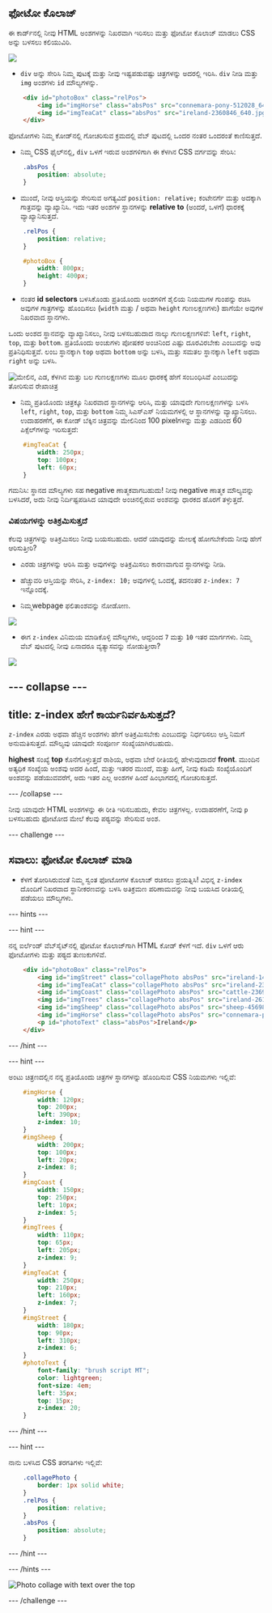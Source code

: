 ## ಫೋಟೋ ಕೊಲಾಜ್

ಈ ಕಾರ್ಡ್‌ನಲ್ಲಿ ನೀವು HTML ಅಂಶಗಳನ್ನು ನಿಖರವಾಗಿ ಇರಿಸಲು ಮತ್ತು ಫೋಟೋ ಕೊಲಾಜ್ ಮಾಡಲು CSS ಅನ್ನು ಬಳಸಲು ಕಲಿಯುವಿರಿ.

![](images/photoCollageWithText_wide.png)

+ `div` ಅನ್ನು ಸೇರಿಸಿ ನಿಮ್ಮ ಪುಟಕ್ಕೆ ಮತ್ತು ನೀವು ಇಷ್ಟಪಡುವಷ್ಟು ಚಿತ್ರಗಳನ್ನು ಅದರಲ್ಲಿ ಇರಿಸಿ. `div` ನೀಡಿ ಮತ್ತು `img` ಅಂಶಗಳು `id` ಮೌಲ್ಯಗಳನ್ನು.

```html
    <div id="photoBox" class="relPos">
        <img id="imgHorse" class="absPos" src="connemara-pony-512028_640.jpg" alt="Connemara pony" />
        <img id="imgTeaCat" class="absPos" src="ireland-2360846_640.jpg" alt="Even cats drink tea in Ireland!" />
    </div>
```

ಫೋಟೋಗಳು ನಿಮ್ಮ ಕೋಡ್‌ನಲ್ಲಿ ಗೋಚರಿಸುವ ಕ್ರಮದಲ್ಲಿ ವೆಬ್ ಪುಟದಲ್ಲಿ ಒಂದರ ನಂತರ ಒಂದರಂತೆ ಕಾಣಿಸುತ್ತದೆ.

+ ನಿಮ್ಮ CSS ಫೈಲ್‌ನಲ್ಲಿ, `div` ಒಳಗೆ ಇರುವ ಅಂಶಗಳಿಗಾಗಿ ಈ ಕೆಳಗಿನ CSS ವರ್ಗವನ್ನು ಸೇರಿಸಿ: 

```css
    .absPos {
        position: absolute;
    }
```

+ ಮುಂದೆ, ನೀವು ಆಸ್ತಿಯನ್ನು ಸೇರಿಸುವ ಅಗತ್ಯವಿದೆ `position: relative;` ಕಂಟೇನರ್ಗೆ ಮತ್ತು ಅದಕ್ಕಾಗಿ ಗಾತ್ರವನ್ನು ವ್ಯಾಖ್ಯಾನಿಸಿ. ಇದು ಇತರ ಅಂಶಗಳ ಸ್ಥಾನಗಳನ್ನು **relative to** (ಅಂದರೆ, ಒಳಗೆ) ಧಾರಕಕ್ಕೆ ವ್ಯಾಖ್ಯಾನಿಸುತ್ತದೆ.

```css
    .relPos {
        position: relative;
    }

    #photoBox {
        width: 800px;
        height: 400px;
    }
```

+ ನಂತರ **id selectors** ಬಳಸಿಕೊಂಡು ಪ್ರತಿಯೊಂದು ಅಂಶಗಳಿಗೆ ಶೈಲಿಯ ನಿಯಮಗಳ ಗುಂಪನ್ನು ರಚಿಸಿ ಅವುಗಳ ಗಾತ್ರಗಳನ್ನು ಹೊಂದಿಸಲು (`width` ಮತ್ತು / ಅಥವಾ `height` ಗುಣಲಕ್ಷಣಗಳು) ಹಾಗೆಯೇ ಅವುಗಳ ನಿಖರವಾದ ಸ್ಥಾನಗಳು.

ಒಂದು ಅಂಶದ ಸ್ಥಾನವನ್ನು ವ್ಯಾಖ್ಯಾನಿಸಲು, ನೀವು ಬಳಸಬಹುದಾದ ನಾಲ್ಕು ಗುಣಲಕ್ಷಣಗಳಿವೆ: `left`, `right`, ` top`, ಮತ್ತು `bottom`. ಪ್ರತಿಯೊಂದು ಅಂಚುಗಳು ಪೋಷಕರ ಅಂಚಿನಿಂದ ಎಷ್ಟು ದೂರವಿರಬೇಕು ಎಂಬುದನ್ನು ಅವು ಪ್ರತಿನಿಧಿಸುತ್ತವೆ. ಲಂಬ ಸ್ಥಾನಕ್ಕಾಗಿ `top` ಅಥವಾ `bottom` ಅನ್ನು ಬಳಸಿ, ಮತ್ತು ಸಮತಲ ಸ್ಥಾನಕ್ಕಾಗಿ `left` ಅಥವಾ `right` ಅನ್ನು ಬಳಸಿ.

![ಮೇಲಿನ, ಎಡ, ಕೆಳಗಿನ ಮತ್ತು ಬಲ ಗುಣಲಕ್ಷಣಗಳು ಮೂಲ ಧಾರಕಕ್ಕೆ ಹೇಗೆ ಸಂಬಂಧಿಸಿವೆ ಎಂಬುದನ್ನು ತೋರಿಸುವ ರೇಖಾಚಿತ್ರ](images/cssPositionProperties.png)

+ ನಿಮ್ಮ ಪ್ರತಿಯೊಂದು ಚಿತ್ರಕ್ಕೂ ನಿಖರವಾದ ಸ್ಥಾನಗಳನ್ನು ಆರಿಸಿ, ಮತ್ತು ಯಾವುದೇ ಗುಣಲಕ್ಷಣಗಳನ್ನು ಬಳಸಿ `left`, `right`, `top`, ಮತ್ತು `bottom` ನಿಮ್ಮ ಸಿಎಸ್ಎಸ್ ನಿಯಮಗಳಲ್ಲಿ ಆ ಸ್ಥಾನಗಳನ್ನು ವ್ಯಾಖ್ಯಾನಿಸಲು. ಉದಾಹರಣೆಗೆ, ಈ ಕೋಡ್ ಬೆಕ್ಕಿನ ಚಿತ್ರವನ್ನು ಮೇಲಿನಿಂದ 100 pixel‌ಗಳನ್ನು ಮತ್ತು ಎಡದಿಂದ 60 ಪಿಕ್ಸೆಲ್‌ಗಳನ್ನು ಇರಿಸುತ್ತದೆ:

```css
    #imgTeaCat {
        width: 250px;
        top: 100px;
        left: 60px;
    }
```

ಗಮನಿಸಿ: ಸ್ಥಾನದ ಮೌಲ್ಯಗಳು ಸಹ negative ಣಾತ್ಮಕವಾಗಬಹುದು! ನೀವು negative ಣಾತ್ಮಕ ಮೌಲ್ಯವನ್ನು ಬಳಸಿದರೆ, ಅದು ನೀವು ನಿರ್ದಿಷ್ಟಪಡಿಸಿದ ಯಾವುದೇ ಅಂಚಿನಲ್ಲಿರುವ ಅಂಶವನ್ನು ಧಾರಕದ ಹೊರಗೆ ತಳ್ಳುತ್ತದೆ.

### ವಿಷಯಗಳನ್ನು ಅತಿಕ್ರಮಿಸುತ್ತದೆ

ಕೆಲವು ಚಿತ್ರಗಳನ್ನು ಅತಿಕ್ರಮಿಸಲು ನೀವು ಬಯಸಬಹುದು. ಆದರೆ ಯಾವುದನ್ನು ಮೇಲಕ್ಕೆ ಹೋಗಬೇಕೆಂದು ನೀವು ಹೇಗೆ ಆರಿಸುತ್ತೀರಿ?

+ ಎರಡು ಚಿತ್ರಗಳನ್ನು ಆರಿಸಿ ಮತ್ತು ಅವುಗಳನ್ನು ಅತಿಕ್ರಮಿಸಲು ಕಾರಣವಾಗುವ ಸ್ಥಾನಗಳನ್ನು ನೀಡಿ.

+ ಹೆಚ್ಚುವರಿ ಆಸ್ತಿಯನ್ನು ಸೇರಿಸಿ, `z-index: 10;` ಅವುಗಳಲ್ಲಿ ಒಂದಕ್ಕೆ, ತದನಂತರ `z-index: 7` ಇನ್ನೊಂದಕ್ಕೆ.

+ ನಿಮ್ಮwebpage ಫಲಿತಾಂಶವನ್ನು ನೋಡೋಣ.

![](images/horse10Cat7.png)

+ ಈಗ `z-index` ವಿನಿಮಯ ಮಾಡಿಕೊಳ್ಳಿ ಮೌಲ್ಯಗಳು, ಆದ್ದರಿಂದ `7` ಮತ್ತು `10` ಇತರ ಮಾರ್ಗಗಳು. ನಿಮ್ಮ ವೆಬ್ ಪುಟದಲ್ಲಿ ನೀವು ಏನಾದರೂ ವ್ಯತ್ಯಾಸವನ್ನು ನೋಡುತ್ತೀರಾ?

![](images/horse7Cat10.png)

--- collapse ---
---
title: z-index ಹೇಗೆ ಕಾರ್ಯನಿರ್ವಹಿಸುತ್ತದೆ?
---

`z-index` ಎರಡು ಅಥವಾ ಹೆಚ್ಚಿನ ಅಂಶಗಳು ಹೇಗೆ ಅತಿಕ್ರಮಿಸಬೇಕು ಎಂಬುದನ್ನು ನಿರ್ಧರಿಸಲು ಆಸ್ತಿ ನಿಮಗೆ ಅನುಮತಿಸುತ್ತದೆ. ಮೌಲ್ಯವು ಯಾವುದೇ ಸಂಪೂರ್ಣ ಸಂಖ್ಯೆಯಾಗಿರಬಹುದು.

**highest** ಸಂಖ್ಯೆ **top** ಕೊನೆಗೊಳ್ಳುತ್ತದೆ ರಾಶಿಯ, ಅಥವಾ ಬೇರೆ ರೀತಿಯಲ್ಲಿ ಹೇಳುವುದಾದರೆ **front**. ಮುಂದಿನ ಅತ್ಯಧಿಕ ಸಂಖ್ಯೆಯ ಅಂಶವು ಅದರ ಹಿಂದೆ, ಮತ್ತು ಇತರರ ಮುಂದೆ, ಮತ್ತು ಹೀಗೆ, ನೀವು ಕಡಿಮೆ ಸಂಖ್ಯೆಯೊಂದಿಗೆ ಅಂಶವನ್ನು ಪಡೆಯುವವರೆಗೆ, ಅದು ಇತರ ಎಲ್ಲ ಅಂಶಗಳ ಹಿಂದೆ ಹಿಂಭಾಗದಲ್ಲಿ ಗೋಚರಿಸುತ್ತದೆ.

--- /collapse ---

ನೀವು ಯಾವುದೇ HTML ಅಂಶಗಳನ್ನು ಈ ರೀತಿ ಇರಿಸಬಹುದು, ಕೇವಲ ಚಿತ್ರಗಳಲ್ಲ. ಉದಾಹರಣೆಗೆ, ನೀವು `p` ಬಳಸಬಹುದು ಫೋಟೋದ ಮೇಲೆ ಕೆಲವು ಪಠ್ಯವನ್ನು ಸೇರಿಸುವ ಅಂಶ.

--- challenge ---

## ಸವಾಲು: ಫೋಟೋ ಕೊಲಾಜ್ ಮಾಡಿ

+ ಕೆಳಗೆ ತೋರಿಸಿರುವಂತೆ ನಿಮ್ಮ ಸ್ವಂತ ಫೋಟೋಗಳ ಕೊಲಾಜ್ ರಚಿಸಲು ಪ್ರಯತ್ನಿಸಿ! ವಿಭಿನ್ನ `z-index` ದೊಂದಿಗೆ ನಿಖರವಾದ ಸ್ಥಾನೀಕರಣವನ್ನು ಬಳಸಿ ಅತಿಕ್ರಮಣ ಪರಿಣಾಮವನ್ನು ನೀವು ಬಯಸಿದ ರೀತಿಯಲ್ಲಿ ಪಡೆಯಲು ಮೌಲ್ಯಗಳು.

--- hints ---


--- hint ---

ನನ್ನ ಐರ್ಲೆಂಡ್ ವೆಬ್‌ಸೈಟ್‌ನಲ್ಲಿ ಫೋಟೋ ಕೊಲಾಜ್‌ಗಾಗಿ HTML ಕೋಡ್ ಕೆಳಗೆ ಇದೆ. `div` ಒಳಗೆ ಆರು ಫೋಟೋಗಳು ಮತ್ತು ಪಠ್ಯದ ತುಣುಕುಗಳಿವೆ.

```html
    <div id="photoBox" class="relPos">
        <img id="imgStreet" class="collagePhoto absPos" src="ireland-1474045_640.jpg" alt="Irish town" />
        <img id="imgTeaCat" class="collagePhoto absPos" src="ireland-2360846_640.jpg" alt="Even cats drink tea in Ireland!" />
        <img id="imgCoast" class="collagePhoto absPos" src="cattle-2369463_640.jpg" alt="Cows at the coast" />
        <img id="imgTrees" class="collagePhoto absPos" src="ireland-2614852_640.jpg" alt="Tree tunnel" />
        <img id="imgSheep" class="collagePhoto absPos" src="sheep-456989_640.jpg" alt="Sheep on the road" />
        <img id="imgHorse" class="collagePhoto absPos" src="connemara-pony-512028_640.jpg" alt="Connemara pony" />
        <p id="photoText" class="absPos">Ireland</p>
    </div>
```

--- /hint ---

--- hint ---

ಅಂಟು ಚಿತ್ರಣದಲ್ಲಿನ ನನ್ನ ಪ್ರತಿಯೊಂದು ಚಿತ್ರಗಳ ಸ್ಥಾನಗಳನ್ನು ಹೊಂದಿಸುವ CSS ನಿಯಮಗಳು ಇಲ್ಲಿವೆ:

```css
    #imgHorse {
        width: 120px;
        top: 200px;
        left: 390px;
        z-index: 10;
    }
    #imgSheep {
        width: 200px;
        top: 100px;
        left: 20px;
        z-index: 8;
    }
    #imgCoast {
        width: 150px;
        top: 250px;
        left: 10px;
        z-index: 5;
    }
    #imgTrees {
        width: 110px;
        top: 65px;
        left: 205px;
        z-index: 9;
    }
    #imgTeaCat {
        width: 250px;
        top: 210px;
        left: 160px;
        z-index: 7;
    }
    #imgStreet {
        width: 180px;
        top: 90px;
        left: 310px;
        z-index: 6;
    }
    #photoText {
        font-family: "brush script MT";
        color: lightgreen;
        font-size: 4em;
        left: 35px;
        top: 15px;
        z-index: 20;
    }
```

--- /hint ---

--- hint ---

ನಾನು ಬಳಸಿದ CSS ತರಗತಿಗಳು ಇಲ್ಲಿವೆ:

```css
    .collagePhoto {
        border: 1px solid white;
    }
    .relPos {
        position: relative;
    }
    .absPos {
        position: absolute;
    }
```

--- /hint ---

--- /hints ---

![Photo collage with text over the top](images/photoCollageExample.png)

--- /challenge ---